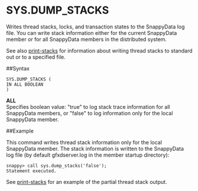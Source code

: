 # SYS.DUMP_STACKS

Writes thread stacks, locks, and transaction states to the SnappyData log file. You can write stack information either for the current SnappyData member or for all SnappyData members in the distributed system.

See also [print-stacks](../command_line_utilities/store-print-stacks.md) for information about writing thread stacks to standard out or to a specified file.

##Syntax

``` pre
SYS.DUMP_STACKS (
IN ALL BOOLEAN
)
```

**ALL**   
Specifies boolean value: "true" to log stack trace information for all SnappyData members, or "false" to log information only for the local SnappyData member.

##Example

This command writes thread stack information only for the local SnappyData member. The stack information is written to the SnappyData log file (by default <span class="ph filepath">gfxdserver.log</span> in the member startup directory):

``` pre
snappy> call sys.dump_stacks('false');
Statement executed.
```

See [print-stacks](../command_line_utilities/store-print-stacks.md) for an example of the partial thread stack output.


